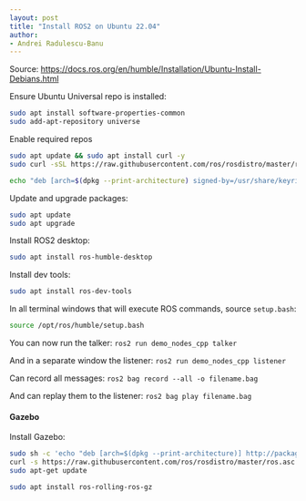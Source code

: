 ```yaml
---
layout: post
title: "Install ROS2 on Ubuntu 22.04"
author:
- Andrei Radulescu-Banu
---
```


Source: https://docs.ros.org/en/humble/Installation/Ubuntu-Install-Debians.html

Ensure Ubuntu Universal repo is installed:

```bash
sudo apt install software-properties-common
sudo add-apt-repository universe
```

Enable required repos

```bash
sudo apt update && sudo apt install curl -y
sudo curl -sSL https://raw.githubusercontent.com/ros/rosdistro/master/ros.key -o /usr/share/keyrings/ros-archive-keyring.gpg

echo "deb [arch=$(dpkg --print-architecture) signed-by=/usr/share/keyrings/ros-archive-keyring.gpg] http://packages.ros.org/ros2/ubuntu $(. /etc/os-release && echo $UBUNTU_CODENAME) main" | sudo tee /etc/apt/sources.list.d/ros2.list > /dev/null
```

Update and upgrade packages:

```bash
sudo apt update
sudo apt upgrade
```

Install ROS2 desktop:

```bash
sudo apt install ros-humble-desktop
```

Install dev tools:

```bash
sudo apt install ros-dev-tools
```

In all terminal windows that will execute ROS commands, source `setup.bash`:

```bash
source /opt/ros/humble/setup.bash
```

You can now run the talker: `ros2 run demo_nodes_cpp talker`

And in a separate window the listener: `ros2 run demo_nodes_cpp listener`

Can record all messages: `ros2 bag record --all -o filename.bag`

And can replay them to the listener: `ros2 bag play filename.bag`


#### Gazebo

Install Gazebo:

```bash
sudo sh -c 'echo "deb [arch=$(dpkg --print-architecture)] http://packages.ros.org/ros2/ubuntu $(lsb_release -cs) main" > /etc/apt/sources.list.d/ros2-latest.list'
curl -s https://raw.githubusercontent.com/ros/rosdistro/master/ros.asc | sudo apt-key add -
sudo apt-get update

sudo apt install ros-rolling-ros-gz
```